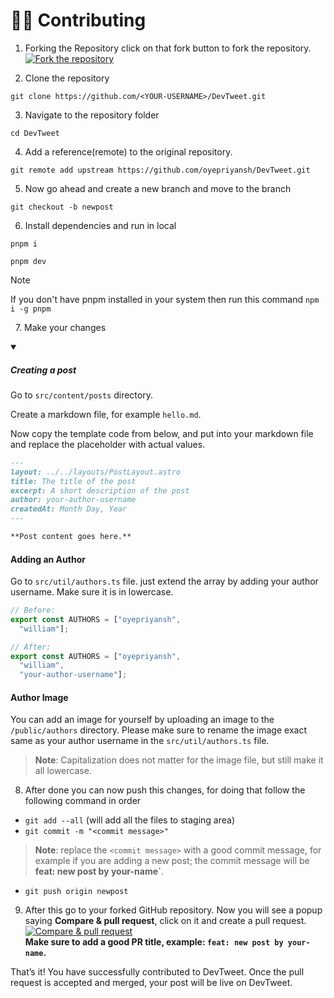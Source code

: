 # 👨‍💻 Contributing


1. Forking the Repository
click on that fork button to fork the repository.
[![Fork the repository](https://oyepriyansh.pages.dev/i/f56b265fb21.png)](#-contributing)


2. Clone the repository 
```
git clone https://github.com/<YOUR-USERNAME>/DevTweet.git
```

3.  Navigate to the repository folder
```
cd DevTweet
```

4. Add a reference(remote) to the original repository.
```
git remote add upstream https://github.com/oyepriyansh/DevTweet.git
```
5.  Now go ahead and create a new branch and move to the branch
```
git checkout -b newpost
```

6.  Install dependencies and run in local
```
pnpm i
```
```
pnpm dev
```

> [!NOTE]
>  If you don't have pnpm installed in your system then run this command `npm i -g pnpm`

&nbsp;
7. Make your changes
<details open>
<summary><h5>Creating a post</h5></summary>
  
Go to `src/content/posts` directory. </p>

Create a markdown file, for example `hello.md`.

Now copy the template code from below, and put into your markdown file and replace the placeholder with actual values.

```md
---
layout: ../../layouts/PostLayout.astro
title: The title of the post
excerpt: A short description of the post
author: your-author-username
createdAt: Month Day, Year
---

**Post content goes here.**
```


#### Adding an Author

Go to  `src/util/authors.ts` file. just extend the array by adding your author username. Make sure it is in lowercase.

```ts
// Before:
export const AUTHORS = ["oyepriyansh",
  "william"];

// After:
export const AUTHORS = ["oyepriyansh",
  "william",
  "your-author-username"];
```

#### Author Image

You can add an image for yourself by uploading an image to the `/public/authors` directory. 
Please make sure to rename the image exact same as your author username in the `src/util/authors.ts` file.

> **Note**:  Capitalization does not matter for the image file, but still make it all lowercase.
</details>

8.  After done you can now push this changes, for doing that follow the following command in order

- `git add --all` (will add all the files to staging area)
- `git commit -m "<commit message>"`
> **Note**: replace the `<commit message>` with a good commit message, for example if you are adding a new post; the commit message will be **feat: new post by your-name`**.
- `git push origin newpost`

9.  After this go to your forked GitHub repository. Now you will see a popup saying **Compare & pull request**, click on it and create a pull request. <br>
    [![Compare & pull request](https://oyepriyansh.pages.dev/i/e98th7898r9h.png)](https://github.com/oyepriyansh/DevTweet/pulls) <br>
    **Make sure to add a good PR title, example: `feat: new post by your-name`.** 

That’s it! You have successfully contributed to DevTweet. Once the pull request is accepted and merged, your post will be live on DevTweet.